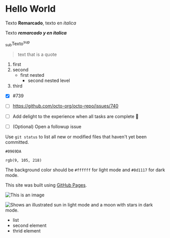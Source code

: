 # Hello World

Texto **Remarcado**, texto en *italica*

Texto ***remarcado y en italica***

<sub>sub</sub>Texto<sup>sup</sup>

> text that is a quote

1. first
2. second
    - first nested
      - second nested level
3. third

- [x] #739
- [ ] https://github.com/octo-org/octo-repo/issues/740
- [ ] Add delight to the experience when all tasks are complete :tada:

- [ ] \(Optional) Open a followup issue

Use `git status` to list all new or modified files that haven't yet been committed.

`#0969DA`

`rgb(9, 105, 218)`

The background color should be `#ffffff` for light mode and `#0d1117` for dark mode.

This site was built using [GitHub Pages](https://pages.github.com/).

![This is an image](https://myoctocat.com/assets/images/base-octocat.svg)

<picture>
  <source media="(prefers-color-scheme: dark)" srcset="https://user-images.githubusercontent.com/25423296/163456776-7f95b81a-f1ed-45f7-b7ab-8fa810d529fa.png">
  <source media="(prefers-color-scheme: light)" srcset="https://user-images.githubusercontent.com/25423296/163456779-a8556205-d0a5-45e2-ac17-42d089e3c3f8.png">
  <img alt="Shows an illustrated sun in light mode and a moon with stars in dark mode." src="https://user-images.githubusercontent.com/25423296/163456779-a8556205-d0a5-45e2-ac17-42d089e3c3f8.png">
</picture>

- list
- second element
- thrid element
